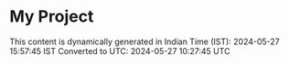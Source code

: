 # My Project

This content is dynamically generated in Indian Time (IST): 2024-05-27 15:57:45 IST
Converted to UTC: 2024-05-27 10:27:45 UTC
